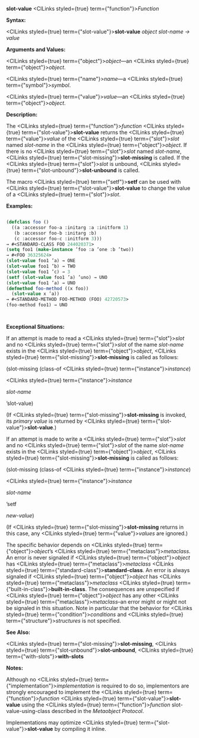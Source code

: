 **slot-value** <ClLinks styled={true} term={"function"}><i>Function</i></ClLinks> 



**Syntax:** 



<ClLinks styled={true} term={"slot-value"}><b>slot-value</b></ClLinks> *object slot-name → value* 



**Arguments and Values:** 



<ClLinks styled={true} term={"object"}><i>object</i></ClLinks>—an <ClLinks styled={true} term={"object"}><i>object</i></ClLinks>. 



<ClLinks styled={true} term={"name"}><i>name</i></ClLinks>—a <ClLinks styled={true} term={"symbol"}><i>symbol</i></ClLinks>. 



<ClLinks styled={true} term={"value"}><i>value</i></ClLinks>—an <ClLinks styled={true} term={"object"}><i>object</i></ClLinks>. 



**Description:** 



The <ClLinks styled={true} term={"function"}><i>function</i></ClLinks> <ClLinks styled={true} term={"slot-value"}><b>slot-value</b></ClLinks> returns the <ClLinks styled={true} term={"value"}><i>value</i></ClLinks> of the <ClLinks styled={true} term={"slot"}><i>slot</i></ClLinks> named *slot-name* in the <ClLinks styled={true} term={"object"}><i>object</i></ClLinks>. If there is no <ClLinks styled={true} term={"slot"}><i>slot</i></ClLinks> named *slot-name*, <ClLinks styled={true} term={"slot-missing"}><b>slot-missing</b></ClLinks> is called. If the <ClLinks styled={true} term={"slot"}><i>slot</i></ClLinks> is unbound, <ClLinks styled={true} term={"slot-unbound"}><b>slot-unbound</b></ClLinks> is called. 



The macro <ClLinks styled={true} term={"setf"}><b>setf</b></ClLinks> can be used with <ClLinks styled={true} term={"slot-value"}><b>slot-value</b></ClLinks> to change the value of a <ClLinks styled={true} term={"slot"}><i>slot</i></ClLinks>. 



**Examples:**
```lisp

(defclass foo () 
  ((a :accessor foo-a :initarg :a :initform 1) 
   (b :accessor foo-b :initarg :b) 
   (c :accessor foo-c :initform 3))) 
→ #<STANDARD-CLASS FOO 244020371> 
(setq foo1 (make-instance ’foo :a ’one :b ’two)) 
→ #<FOO 36325624> 
(slot-value foo1 ’a) → ONE 
(slot-value foo1 ’b) → TWO 
(slot-value foo1 ’c) → 3 
(setf (slot-value foo1 ’a) ’uno) → UNO 
(slot-value foo1 ’a) → UNO 
(defmethod foo-method ((x foo)) 
  (slot-value x ’a)) 
→ #<STANDARD-METHOD FOO-METHOD (FOO) 42720573> 
(foo-method foo1) → UNO 




```
**Exceptional Situations:** 



If an attempt is made to read a <ClLinks styled={true} term={"slot"}><i>slot</i></ClLinks> and no <ClLinks styled={true} term={"slot"}><i>slot</i></ClLinks> of the name *slot-name* exists in the <ClLinks styled={true} term={"object"}><i>object</i></ClLinks>, <ClLinks styled={true} term={"slot-missing"}><b>slot-missing</b></ClLinks> is called as follows: 



(slot-missing (class-of <ClLinks styled={true} term={"instance"}><i>instance</i></ClLinks>) 



<ClLinks styled={true} term={"instance"}><i>instance</i></ClLinks> 



*slot-name* 



’slot-value) 



(If <ClLinks styled={true} term={"slot-missing"}><b>slot-missing</b></ClLinks> is invoked, its *primary value* is returned by <ClLinks styled={true} term={"slot-value"}><b>slot-value</b></ClLinks>.) 



If an attempt is made to write a <ClLinks styled={true} term={"slot"}><i>slot</i></ClLinks> and no <ClLinks styled={true} term={"slot"}><i>slot</i></ClLinks> of the name *slot-name* exists in the <ClLinks styled={true} term={"object"}><i>object</i></ClLinks>, <ClLinks styled={true} term={"slot-missing"}><b>slot-missing</b></ClLinks> is called as follows: 



(slot-missing (class-of <ClLinks styled={true} term={"instance"}><i>instance</i></ClLinks>) 



<ClLinks styled={true} term={"instance"}><i>instance</i></ClLinks> 



*slot-name* 



’setf 



*new-value*) 



(If <ClLinks styled={true} term={"slot-missing"}><b>slot-missing</b></ClLinks> returns in this case, any <ClLinks styled={true} term={"value"}><i>values</i></ClLinks> are ignored.) 



The specific behavior depends on <ClLinks styled={true} term={"object"}><i>object</i></ClLinks>’s <ClLinks styled={true} term={"metaclass"}><i>metaclass</i></ClLinks>. An error is never signaled if <ClLinks styled={true} term={"object"}><i>object</i></ClLinks> has <ClLinks styled={true} term={"metaclass"}><i>metaclass</i></ClLinks> <ClLinks styled={true} term={"standard-class"}><b>standard-class</b></ClLinks>. An error is always signaled if <ClLinks styled={true} term={"object"}><i>object</i></ClLinks> has <ClLinks styled={true} term={"metaclass"}><i>metaclass</i></ClLinks> <ClLinks styled={true} term={"built-in-class"}><b>built-in-class</b></ClLinks>. The consequences are unspecified if <ClLinks styled={true} term={"object"}><i>object</i></ClLinks> has any other <ClLinks styled={true} term={"metaclass"}><i>metaclass</i></ClLinks>–an error might or might not be signaled in this situation. Note in particular that the behavior for <ClLinks styled={true} term={"condition"}><i>conditions</i></ClLinks> and <ClLinks styled={true} term={"structure"}><i>structures</i></ClLinks> is not specified. 



**See Also:** 



<ClLinks styled={true} term={"slot-missing"}><b>slot-missing</b></ClLinks>, <ClLinks styled={true} term={"slot-unbound"}><b>slot-unbound</b></ClLinks>, <ClLinks styled={true} term={"with-slots"}><b>with-slots</b></ClLinks> 



**Notes:** 



Although no <ClLinks styled={true} term={"implementation"}><i>implementation</i></ClLinks> is required to do so, implementors are strongly encouraged to implement the <ClLinks styled={true} term={"function"}><i>function</i></ClLinks> <ClLinks styled={true} term={"slot-value"}><b>slot-value</b></ClLinks> using the <ClLinks styled={true} term={"function"}><i>function</i></ClLinks> slot-value-using-class described in the *Metaobject Protocol*. 



Implementations may optimize <ClLinks styled={true} term={"slot-value"}><b>slot-value</b></ClLinks> by compiling it inline. 



